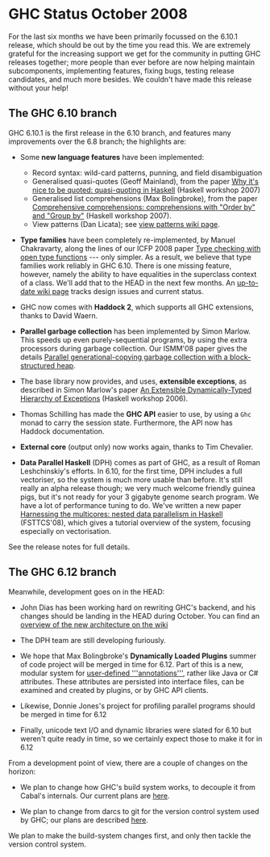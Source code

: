 # GHC Status October 2008


For the last six months we have been primarily focussed on the 6.10.1 release, which should be out by the time you read this. We are extremely grateful for the increasing support we get for the community in putting GHC releases together; more people than ever before are now helping maintain subcomponents, implementing features, fixing bugs, testing release candidates, and much more besides. We couldn't have made this release without your help!

## The GHC 6.10 branch


GHC 6.10.1 is the first release in the 6.10 branch, and features many improvements over the 6.8 branch; the highlights are:

- Some **new language features** have been implemented:

  - Record syntax: wild-card patterns, punning, and field disambiguation
  - Generalised quasi-quotes (Geoff Mainland), from the paper [ Why it's nice to be quoted: quasi-quoting in Haskell](http://www.eecs.harvard.edu/~mainland/ghc-quasiquoting/mainland07quasiquoting.pdf) (Haskell workshop 2007)
  - Generalised list comprehensions (Max Bolingbroke), from the paper [ Comprehensive comprehensions: comprehensions with "Order by" and "Group by"](http://research.microsoft.com/%7Esimonpj/papers/list-comp/index.htm) (Haskell workshop 2007).
  - View patterns (Dan Licata); see [view patterns wiki page](view-patterns).

- **Type families** have been completely re-implemented, by Manuel Chakravarty, along the lines of our ICFP 2008 paper [ Type checking with open type functions](http://research.microsoft.com/%7Esimonpj/papers/assoc-types/index.htm) --- only simpler.  As a result, we believe that type families work reliably in GHC 6.10.  There is one missing feature, however, namely the ability to have equalities in the superclass context of a class.   We'll add that to the HEAD in the next few months.  An [up-to-date wiki page](type-functions) tracks design issues and current status.

- GHC now comes with **Haddock 2**, which supports all GHC extensions, thanks to David Waern.

- **Parallel garbage collection** has been implemented by Simon Marlow.  This speeds up even purely-sequential programs, by using the extra processors during garbage collection.  Our ISMM'08 paper gives the details [ Parallel generational-copying garbage collection with a block-structured heap](http://research.microsoft.com/%7Esimonpj/papers/parallel-gc/index.htm). 

- The base library now provides, and uses, **extensible exceptions**, as described in Simon Marlow's paper [ An Extensible Dynamically-Typed Hierarchy of Exceptions](http://www.haskell.org/~simonmar/papers/ext-exceptions.pdf) (Haskell workshop 2006).

- Thomas Schilling has made the **GHC API** easier to use, by using a `Ghc` monad to carry the session state.  Furthermore, the API now has Haddock documentation.

- **External core** (output only) now works again, thanks to Tim Chevalier.

- **Data Parallel Haskell** (DPH) comes as part of GHC, as a result of Roman Leshchinskiy's efforts.  In 6.10, for the first time, DPH includes a full vectoriser, so the system is much more usable than before.  It's still really an alpha release though; we very much welcome friendly guinea pigs, but it's not ready for your 3 gigabyte genome search program.  We have a lot of performance tuning to do.  We've written a new paper [ Harnessing the multicores: nested data parallelism in Haskell](http://research.microsoft.com/%7Esimonpj/papers/ndp/index.htm) (FSTTCS'08), which gives a tutorial overview of the system, focusing especially on vectorisation.


See the release notes for full details.

## The GHC 6.12 branch


Meanwhile, development goes on in the HEAD:

- John Dias has been working hard on rewriting GHC's backend, and his changes should be landing in the HEAD during October.  You can find an [overview of the new architecture on the wiki](commentary/compiler/new-code-gen-pipeline)

- The DPH team are still developing furiously.

- We hope that Max Bolingbroke's **Dynamically Loaded Plugins** summer of code project will be merged in time for 6.12.  Part of this is a new, modular system for [user-defined '''annotations'''](annotations), rather like Java or C\# attributes.  These attributes are persisted into interface files, can be examined and created by plugins, or by GHC API clients.

- Likewise, Donnie Jones's project for profiling parallel programs should be merged in time for 6.12

- Finally, unicode text I/O and dynamic libraries were slated for 6.10 but weren't quite ready in time, so we certainly expect those to make it for in 6.12


From a development point of view, there are a couple of changes on the horizon:

- We plan to change how GHC's build system works, to decouple it from Cabal's internals.  Our current plans are [here](design/build-system). 

- We plan to change from darcs to git for the version control system used by GHC; our plans are described [here](design/version-control-system).


We plan to make the build-system changes first, and only then tackle the version control system.
